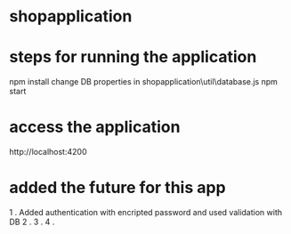 # shopapplication

# steps for running the application

npm install
change DB properties in 
shopapplication\util\database.js
npm start
# access the application
http://localhost:4200


# added the future for this app
1 . Added authentication with encripted password and used validation with DB 
2 . 
3 . 
4 . 
